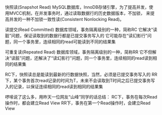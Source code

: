 快照读(Snapshot Read)
MySQL数据库，InnoDB存储引擎，为了提高并发，使用MVCC机制，在并发事务时，通过读取数据行的历史数据版本，不加锁，
来提高并发的一种不加锁一致性读(Consistent Nonlocking Read)。

读提交(Read Committed)
数据库领域，事务隔离级别的一种，简称RC
它解决“读脏”问题，保证读取到的数据行都是已提交事务写入的
它可能存在“读幻影行”问题，同一个事务里，连续相同的read可能读到不同的结果集

可重复读(Repeated Read)
数据库领域，事务隔离级别的一种，简称RR
它不但解决“读脏”问题，还解决了“读幻影行”问题，同一个事务里，连续相同的read读到相同的结果集



RC下，快照读总是能读到最新的行数据快照，当然，必须是已提交事务写入的
RR下，某个事务首次read记录的时间为T，未来不会读取到T时间之后已提交事务写入的记录，以保证连续相同的read读到相同的结果集

啰嗦说了这么多，用昨天一位网友“山峰”同学的话总结：
RC下，事务在每次Read操作时，都会建立Read View
RR下，事务在第一个Read操作时，会建立Read View